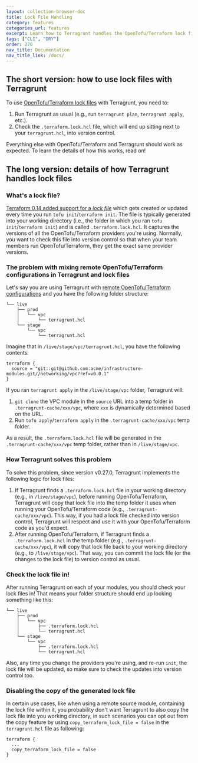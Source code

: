 ```yaml
---
layout: collection-browser-doc
title: Lock File Handling
category: features
categories_url: features
excerpt: Learn how to Terragrunt handles the OpenTofu/Terraform lock file
tags: ["CLI", "DRY"]
order: 270
nav_title: Documentation
nav_title_link: /docs/
---
```


## The short version: how to use lock files with Terragrunt

To use [OpenTofu/Terraform lock files](https://opentofu.org/docs/language/files/dependency-lock/) with Terragrunt, you
need to:

1. Run Terragrunt as usual (e.g., run `terragrunt plan`, `terragrunt apply`, etc.).
1. Check the `.terraform.lock.hcl` file, which will end up sitting next to your `terragrunt.hcl`, into version control.

Everything else with OpenTofu/Terraform and Terragrunt should work as expected. To learn the details of how this works, read on!

## The long version: details of how Terragrunt handles lock files

### What's a lock file?

[Terraform 0.14 added support for a
*lock file*](https://www.hashicorp.com/blog/terraform-0-14-introduces-a-dependency-lock-file-for-providers)
which gets created or updated every time you run `tofu init`/`terraform init`. The file is typically generated into your working
directory (i.e., the folder in which you ran `tofu init`/`terraform init`) and is called `.terraform.lock.hcl`.
It captures the versions of all the OpenTofu/Terraform providers you're using. Normally, you want to check this file into
version control so that when your team members run OpenTofu/Terraform, they get the exact same provider versions.

### The problem with mixing remote OpenTofu/Terraform configurations in Terragrunt and lock files

Let's say you are using Terragrunt with [remote OpenTofu/Terraform
configurations]({{site.baseurl}}/docs/features/keep-your-terraform-code-dry/) and you have the following folder
structure:

```tree
└── live
    ├── prod
    │   └── vpc
    │       └── terragrunt.hcl
    └── stage
        └── vpc
            └── terragrunt.hcl
```

Imagine that in `/live/stage/vpc/terragrunt.hcl`, you have the following contents:

```hcl
terraform {
  source = "git::git@github.com:acme/infrastructure-modules.git//networking/vpc?ref=v0.0.1"
}
```

If you ran `terragrunt apply` in the `/live/stage/vpc` folder, Terragrunt will:

1. `git clone` the VPC module in the `source` URL into a temp folder in `.terragrunt-cache/xxx/vpc`, where `xxx` is
   dynamically determined based on the URL.
1. Run `tofu apply`/`terraform apply` in the `.terragrunt-cache/xxx/vpc` temp folder.

As a result, the `.terraform.lock.hcl` file will be generated in the `.terragrunt-cache/xxx/vpc` temp folder, rather
than in `/live/stage/vpc`.

### How Terragrunt solves this problem

To solve this problem, since version v0.27.0, Terragrunt implements the following logic for lock files:

1. If Terragrunt finds a `.terraform.lock.hcl` file in your working directory (e.g., in `/live/stage/vpc`), before
   running OpenTofu/Terraform, Terragrunt will copy that lock file into the temp folder it uses when running your OpenTofu/Terraform code
   (e.g., `.terragrunt-cache/xxx/vpc`). This way, if you had a lock file checked into version control, Terragrunt will
   respect and use it with your OpenTofu/Terraform code as you'd expect.
1. After running OpenTofu/Terraform, if Terragrunt finds a `.terraform.lock.hcl` in the temp folder (e.g.,
   `.terragrunt-cache/xxx/vpc`), it will copy that lock file back to your working directory (e.g., to `/live/stage/vpc`).
   That way, you can commit the lock file (or the changes to the lock file) to version control as usual.

<!-- markdownlint-disable MD026 -->
### Check the lock file in!

After running Terragrunt on each of your modules, you should check your lock files in! That means your folder structure
should end up looking something like this:

```tree
└── live
    ├── prod
    │   └── vpc
    │       ├── .terraform.lock.hcl
    │       └── terragrunt.hcl
    └── stage
        └── vpc
            ├── .terraform.lock.hcl
            └── terragrunt.hcl
```

Also, any time you change the providers you're using, and re-run `init`, the lock file will be updated, so make sure
to check the updates into version control too.

### Disabling the copy of the generated lock file

In certain use cases, like when using a remote source module, containing the lock file within it, you probability 
don't want Terragrunt to also copy the lock file into you working directory, in such scenarios you can opt out from the copy
feature by using `copy_terraform_lock_file = false` in the `terragrunt.hcl` file as following:

```hcl
terraform {
  ...
  copy_terraform_lock_file = false
}
```
